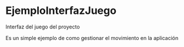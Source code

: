 # EjemploInterfazJuego
Interfaz del juego del proyecto

Es un simple ejemplo de como gestionar el movimiento en la aplicación

